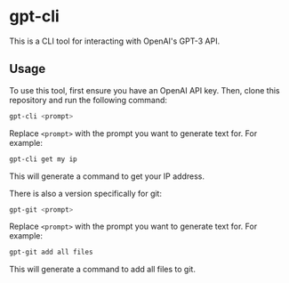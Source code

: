 # gpt-cli

This is a CLI tool for interacting with OpenAI's GPT-3 API.

## Usage

To use this tool, first ensure you have an OpenAI API key. Then, clone this repository and run the following command:

```bash
gpt-cli <prompt>
```

Replace `<prompt>` with the prompt you want to generate text for. For example:

```bash
gpt-cli get my ip
```

This will generate a command to get your IP address.

There is also a version specifically for git:

```bash
gpt-git <prompt>
```

Replace `<prompt>` with the prompt you want to generate text for. For example:

```bash
gpt-git add all files
```

This will generate a command to add all files to git.
